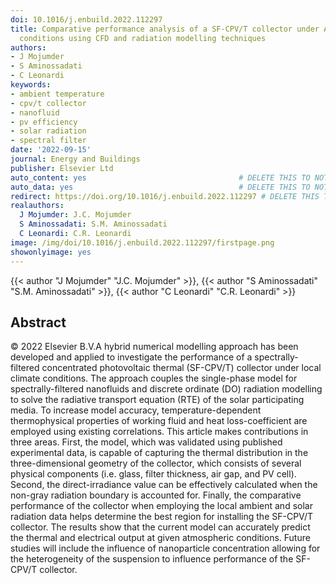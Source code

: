 ```yaml
---
doi: 10.1016/j.enbuild.2022.112297
title: Comparative performance analysis of a SF-CPV/T collector under Australian climatic
  conditions using CFD and radiation modelling techniques
authors:
- J Mojumder
- S Aminossadati
- C Leonardi
keywords:
- ambient temperature
- cpv/t collector
- nanofluid
- pv efficiency
- solar radiation
- spectral filter
date: '2022-09-15'
journal: Energy and Buildings
publisher: Elsevier Ltd
auto_content: yes                                  # DELETE THIS TO NOT AUTO GENERATE CONTENT
auto_data: yes                                     # DELETE THIS TO NOT AUTO GENERATE METADATA
redirect: https://doi.org/10.1016/j.enbuild.2022.112297 # DELETE THIS TO NOT REDIRECT
realauthors:
  J Mojumder: J.C. Mojumder
  S Aminossadati: S.M. Aminossadati
  C Leonardi: C.R. Leonardi
image: /img/doi/10.1016/j.enbuild.2022.112297/firstpage.png
showonlyimage: yes
---
```

{{< author "J Mojumder" "J.C. Mojumder" >}}, {{< author "S Aminossadati" "S.M. Aminossadati" >}}, {{< author "C Leonardi" "C.R. Leonardi" >}}

## Abstract
© 2022 Elsevier B.V.A hybrid numerical modelling approach has been developed and applied to investigate the performance of a spectrally-filtered concentrated photovoltaic thermal (SF-CPV/T) collector under local climate conditions. The approach couples the single-phase model for spectrally-filtered nanofluids and discrete ordinate (DO) radiation modelling to solve the radiative transport equation (RTE) of the solar participating media. To increase model accuracy, temperature-dependent thermophysical properties of working fluid and heat loss-coefficient are employed using existing correlations. This article makes contributions in three areas. First, the model, which was validated using published experimental data, is capable of capturing the thermal distribution in the three-dimensional geometry of the collector, which consists of several physical components (i.e. glass, filter thickness, air gap, and PV cell). Second, the direct-irradiance value can be effectively calculated when the non-gray radiation boundary is accounted for. Finally, the comparative performance of the collector when employing the local ambient and solar radiation data helps determine the best region for installing the SF-CPV/T collector. The results show that the current model can accurately predict the thermal and electrical output at given atmospheric conditions. Future studies will include the influence of nanoparticle concentration allowing for the heterogeneity of the suspension to influence performance of the SF-CPV/T collector.

